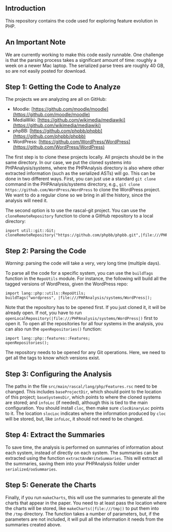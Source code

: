 Introduction
------------

This repository contains the code used for exploring feature evolution in PHP.

An Important Note
-----------------

We are currently working to make this code easily runnable. One challenge is
that the parsing process takes a significant amount of time: roughly a week
on a newer Mac laptop. The serialized parse trees are roughly 40 GB, so are not
easily posted for download.

Step 1: Getting the Code to Analyze
------------------------------------

The projects we are analyzing are all on GitHub:

* Moodle: [https://github.com/moodle/moodle](https://github.com/moodle/moodle)
* MediaWiki: [https://github.com/wikimedia/mediawiki](https://github.com/wikimedia/mediawiki)
* phpBB: [https://github.com/phpbb/phpbb](https://github.com/phpbb/phpbb)
* WordPress: [https://github.com/WordPress/WordPress](https://github.com/WordPress/WordPress)

The first step is to clone these projects locally. All projects should be in the same directory. In our case, we put the cloned systems into PHPAnalysis/systems, where the PHPAnalysis directory is also where other extracted information (such as the serialized ASTs) will go. This can be done in two different ways. First, you can just use a standard `git clone` command in the PHPAnalysis/systems directory, e.g., `git clone https://github.com/WordPress/WordPress` to clone the WordPress project. We want to do a regular clone so we bring in all the history, since the analysis will need it.

The second option is to use the rascal-git project. You can use the `cloneRemoteRepository` function
to clone a GitHub repository to a local directory:

```
inport util::git::Git;
cloneRemoteRepository("https://github.com/phpbb/phpbb.git",|file:///PHPAnalysis/systems/phpBB|);
```

Step 2: Parsing the Code
------------------------

*Warning*: parsing the code will take a very, very long time (multiple days).

To parse all the code for a specific system, you can use the `buildTags` function
in the `RepoUtils` module. For instance, the following will build all the tagged
versions of WordPress, given the WordPress repo:

```
import lang::php::utils::RepoUtils;
buildTags("wordpress", |file:///PHPAnalysis/systems/WordPress|);
```

Note that the repository has to be opened first. If you just cloned it, it will be
already open. If not, you have to run `openLocalRepository(|file:///PHPAnalysis/systems/WordPress|)`
first to open it. To open all the repositories for all four systems in the analysis, you
can also run the `openRepositories()` function:

```
import lang::php::features::Features;
openRepositories();
```

The repository needs to be opened for any Git operations. Here, we need to get all the
tags to know which versions exist.

Step 3: Configuring the Analysis
--------------------------------

The paths in the file `src/main/rascal/lang/php/Features.rsc` need to be
changed. This includes `baseProjectDir`, which should point to the location of
this project; `baseSystemsDir`, which points to where the cloned systems are
stored; and `infoLoc` (if needed), although this is tied to the main configuration.
You should install `cloc`, then make sure `clocBinaryLoc` points to it. The location
`slocLoc` indicates where the information produced by `cloc` will be stored, but, like
`infoLoc`, it should not need to be changed.

Step 4: Extract the Summaries
-----------------------------

To save time, the analysis is performed on summaries of information about each system,
instead of directly on each system. The summaries can be extracted using the function 
`extractAndWriteSummaries`. This will extract all the summaries, saving them into
your PHPAnalysis folder under `serialized/ooSummaries`.

Step 5: Generate the Charts
---------------------------

Finally, if you run `makeCharts`, this will use the summaries to generate all the
charts that appear in the paper. You need to at least pass the location where
the charts will be stored, like `makeCharts(|file:///tmp|)` to put them into the `/tmp`
directory. The function takes a number of parameters, but, if the parameters are not
included, it will pull all the information it needs from the summaries created above.

